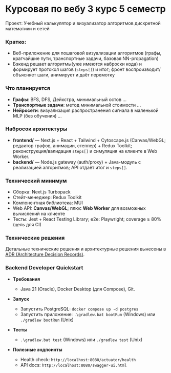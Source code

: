 # Курсовая по вебу 3 курс 5 семестр

Проект: Учебный калькулятор и визуализатор алгоритмов дискретной математики и сетей

### Кратко:

* Веб-приложение для пошаговой визуализации алгоритмов (графы, кратчайшие пути, транспортные задачи, базовая NN-propagation)
* Бэкенд решает алгоритмы(уже имеются наброски кода) и формирует протокол шагов (`steps[]`) и итог; фронт воспроизводит/объясняет шаги, анимирует и даёт перемотку

### Что планируется

* **Графы**: BFS, DFS, Дейкстра, минимальный остов ...
* **Транспортные задачи**: метод минимальной стоимости ...
* **Нейросети**: визуализация распространения сигнала в маленькой MLP (без обучения) ...

### Набросок архитектуры

* **frontend/** — Next.js + React + Tailwind + Cytoscape.js (Canvas/WebGL; редактор графов, анимации, степпер) + Redux Toolkit; реконструкция/валидация `steps[]` и симуляция на клиенте в Web Worker.
* **backend/** — Node.js gateway (auth/proxy) + Java-модуль с реализацией алгоритмов; API отдаёт итог и `steps[]`.

### Технический минимум

* Сборка: Next.js Turbopack
* Стейт-менеджер: Redux Toolkit
* Компонентная библиотека: MUI
* Web API: **Canvas/WebGL**; плюс **Web Worker** для возможных вычислений на клиенте
* Тесты: Jest + React Testing Library; e2e: Playwright; coverage ≥ 80% (цель для CI)

### Технические решения

Детальные технические решения и архитектурные решения вынесены в [ADR (Architecture Decision Records)](./docs/adr/README.md).

### Backend Developer Quickstart

- **Требования**
  - Java 21 (Oracle), Docker Desktop (для Compose), Git.

- **Запуск**
  - Запустить PostgreSQL: `docker compose up -d postgres`
  - Запустить приложение: `.\gradlew.bat bootRun` (Windows) или `./gradlew bootRun` (Unix)

- **Тесты**
  - `.\gradlew.bat test` (Windows) или `./gradlew test` (Unix)

- **Полезные эндпоинты**
  - Health check: `http://localhost:8080/actuator/health`
  - API docs: `http://localhost:8080/swagger-ui.html`